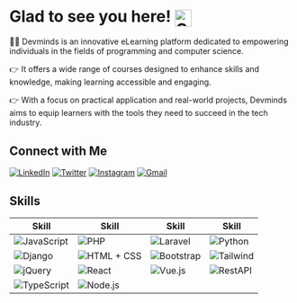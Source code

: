 # Glad to see you here! <img src="https://cdn-icons-png.flaticon.com/512/888/888879.png" alt="Coding Sticker" width="30" style="vertical-align: middle;"/>

👨‍💻 Devminds is an innovative eLearning platform dedicated to empowering individuals in the fields of programming and computer science.

👉 It offers a wide range of courses designed to enhance skills and knowledge, making learning accessible and engaging.

👉 With a focus on practical application and real-world projects, Devminds aims to equip learners with the tools they need to succeed in the tech industry.

## Connect with Me

[![LinkedIn](https://img.shields.io/badge/LinkedIn-0077B5?style=flat-square&logo=linkedin&logoColor=white)](https://www.linkedin.com/)
[![Twitter](https://img.shields.io/badge/Twitter-1DA1F2?style=flat-square&logo=twitter&logoColor=white)](https://twitter.com/)
[![Instagram](https://img.shields.io/badge/Instagram-E4405F?style=flat-square&logo=instagram&logoColor=white)](https://instagram.com/)
[![Gmail](https://img.shields.io/badge/Gmail-D14836?style=flat-square&logo=gmail&logoColor=white)](mailto:your.email@example.com)

## Skills

| Skill                                                                                 | Skill                                                                                        | Skill                                                                               | Skill                                                                             |
| ------------------------------------------------------------------------------------- | -------------------------------------------------------------------------------------------- | ----------------------------------------------------------------------------------- | --------------------------------------------------------------------------------- |
| ![JavaScript](https://img.shields.io/badge/JavaScript-80%25-f7df1e?style=flat-square) | ![PHP](https://img.shields.io/badge/PHP-80%25-777bb3?style=flat-square)                      | ![Laravel](https://img.shields.io/badge/Laravel-80%25-ff2d20?style=flat-square)     | ![Python](https://img.shields.io/badge/Python-70%25-3776AB?style=flat-square)     |
| ![Django](https://img.shields.io/badge/Django-30%25-092E20?style=flat-square)         | ![HTML + CSS](https://img.shields.io/badge/HTML%20%2B%20CSS-100%25-e34c26?style=flat-square) | ![Bootstrap](https://img.shields.io/badge/Bootstrap-90%25-563d7c?style=flat-square) | ![Tailwind](https://img.shields.io/badge/Tailwind-90%25-06b6d4?style=flat-square) |
| ![jQuery](https://img.shields.io/badge/jQuery-90%25-0769ad?style=flat-square)         | ![React](https://img.shields.io/badge/React-70%25-61dafb?style=flat-square)                  | ![Vue.js](https://img.shields.io/badge/Vue.js-70%25-42b883?style=flat-square)       | ![RestAPI](https://img.shields.io/badge/RestAPI-70%25-005cc5?style=flat-square)   |
| ![TypeScript](https://img.shields.io/badge/TypeScript-50%25-007acc?style=flat-square) | ![Node.js](https://img.shields.io/badge/Node.js-40%25-339933?style=flat-square)              |                                                                                     |                                                                                   |
